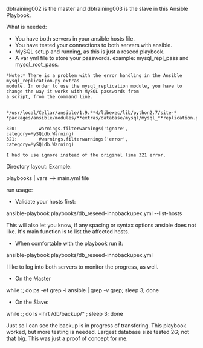 dbtraining002 is the master and dbtraining003 is the slave in this Ansible Playbook.

What is needed: 
- You have both servers in your ansible hosts file.
- You have tested your connections to both servers with ansible. 
- MySQL setup and running, as this is just a reseed playbook.
- A var yml file to store your passwords. example:  mysql_repl_pass and mysql_root_pass.

```
*Note:* There is a problem with the error handling in the Ansible mysql_replication.py extras
module. In order to use the mysql_replication module, you have to change the way it works with MySQL passwords from
a script, from the command line.


*/usr/local/Cellar/ansible/1.9.**4/libexec/lib/python2.7/site-*
*packages/ansible/modules/**extras/database/mysql/mysql_**replication.py*

320:        warnings.filterwarnings('ignore', category=MySQLdb.Warning)
321:        #warnings.filterwarnings('error', category=MySQLdb.Warning)

I had to use ignore instead of the original line 321 error.
```

Directory layout:
Example:

playbooks
    |
     vars
             --> main.yml file



run usage:

- Validate your hosts first:

ansible-playbook playbooks/db_reseed-innobackupex.yml --list-hosts

This will also let you know, if any spacing or syntax options ansible does not like. It's main function is to list the affected hosts.

- When comfortable with the playbook run it:

ansible-playbook playbooks/db_reseed-innobackupex.yml

I like to log into both servers to monitor the progress, as well.

- On the Master

while :; do ps -ef grep -i ansible | grep -v grep; sleep 3; done

- On the Slave:

while :; do ls -lhrt /db/backup/* ; sleep 3; done

Just so I can see the backup is in progress of transfering.
This playbook worked, but more testing is needed.  Largest database size tested 2G; not that big. This was just a proof of concept for me.

